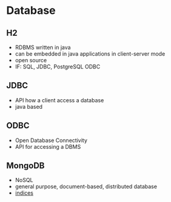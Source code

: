 # Database

## H2

- RDBMS written in java
- can be embedded in java applications in client-server mode
- open source
- IF: SQL, JDBC, PostgreSQL ODBC

## JDBC

- API how a client access a database
- java based

## ODBC

- Open Database Connectivity
- API for accessing a DBMS

## MongoDB

- NoSQL
- general purpose, document-based, distributed database
- [indices](https://emptysqua.re/blog/optimizing-mongodb-compound-indexes/)
